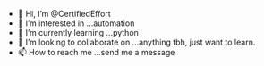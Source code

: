 - 👋 Hi, I’m @CertifiedEffort
- 👀 I’m interested in ...automation
- 🌱 I’m currently learning ...python
- 💞️ I’m looking to collaborate on ...anything tbh, just want to learn.
- 📫 How to reach me ...send me a message

<!---
CertifiedEffort/CertifiedEffort is a ✨ special ✨ repository because its `README.md` (this file) appears on your GitHub profile.
You can click the Preview link to take a look at your changes.
--->
